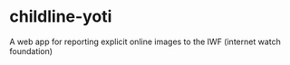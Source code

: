 # childline-yoti
A web app for reporting explicit online images to the IWF (internet watch foundation)
